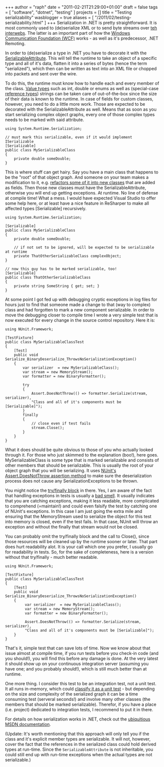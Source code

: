 +++
author = "raph"
date = "2011-02-21T21:29:00+01:00"
draft = false
tags = [ "software", "dotnet", "testing" ]
projects = []
title = "Testing serializability"
wasblogger = true
aliases = [ "/2011/02/testing-serializability.html" ]
+++
Serialization in .NET is pretty straightforward. It is most commonly used to (de)serialize XML or to send byte streams over [teh interwebs](http://www.urbandictionary.com/define.php?term=interwebs). The latter is an important part of how the [Windows Communication Foundation (WCF)](http://msdn.microsoft.com/en-us/netframework/aa663324) works - as well as it's predecessor, .NET Remoting.

In order to (de)serialize a type in .NET you have to decorate it with the [SerializableAttribute](http://msdn.microsoft.com/en-us/library/system.serializableattribute.aspx). This will tell the runtime to take an object of a specific type and all of it's data, flatten it into a series of bytes (hence the term "serialized"), which then can be written as text into an XML file or chopped into packets and sent over the wire.

To do this, the runtime must know how to handle each and every member of the class. [Value types](http://msdn.microsoft.com/en-us/library/s1ax56ch.aspx) such as int, double or enums as well as (special-case [reference types](http://msdn.microsoft.com/en-us/library/490f96s2.aspx)) strings can be taken care of out-of-the-box since the size of their data is known to the runtime. In case of fields for custom classes, however, you need to do a little more work. Those are expected to be decorated with the SerializableAttribute as well. Means that as soon as you start serializing complex object graphs, every one of those complex types needs to be marked with said attribute.

    using System.Runtime.Serialization;

    // must mark this serializable, even if it would implement ISerializable
    [Serializable]
    public class MySerializableClass
    {
        private double someDouble;
    }

This is where stuff can get hairy. Say you have a main class that happens to be the "root" of that object graph. And someone on your team makes a modification to it, e.g. [refactors some of it into new classes](http://www.refactoring.com/catalog/replaceDataValueWithObject.html) that are added as fields. Then those new classes must have the SerializableAttribute, otherwise you will end up getting exceptions. At runtime. No line of defense at compile time! What a mess. I would have expected Visual Studio to offer some help here, or at least have a nice feature in ReSharper to make all affected types [Serializable] recursively.

    using System.Runtime.Serialization;

    [Serializable]
    public class MySerializableClass
    {
        private double someDouble;
         
        // if not set to be ignored, will be expected to be serializable at runtime
        private ThatOtherSerializableClass complexObject;
    }
    
    // now this guy has to be marked serializable, too!
    [Serializable]
    public class ThatOtherSerializableClass
    {
        private string SomeString { get; set; }
    }

At some point I got fed up with debugging cryptic exceptions in log files for hours just to find that someone made a change to that (way to complex) class and had forgotten to mark a new component serializable. In order to move the debugging closer to compile time I wrote a very simple test that is now executed for every change in the source control repository. Here it is:

    using NUnit.Framework;
    
    [TestFixture]
    public class MySerializableClassTest
    {
        [Test]
        public void Serialize_BinaryDeserialize_ThrowsNoSerializationException()
        {
            var serializer  = new MySerializableClass();
            var stream = new MemoryStream();
            var formatter = new BinaryFormatter();
     
            try
            {
                Assert.DoesNotThrow(() => formatter.Serialize(stream, serializer),
                "Class and all of it's components must be [Serializable]");
            }
            finally
            {
                // close even if test fails
                stream.Close();
            }
        }
    }

What it does should be quite obvious to those of you who actually looked through it. For those who just skimmed to the explanation (boo!), here goes. MySerializableClass is some type that is marked serializable and consists of other members that should be serializable. This is usually the root of your object graph that you will be serializing. It uses [NUnit's Assert.DoesNotThrow assertion method](http://www.nunit.org/index.php?p=exceptionAsserts&r=2.5.9) to make sure the deserialization process does not cause any SerializationExceptions to be thrown.

You might notice the [try/finally block](http://msdn.microsoft.com/en-us/library/zwc8s4fz%28v=vs.80%29.aspx) in there. Yes, I am aware of the fact that handling exceptions in tests is usually a [bad smell](http://en.wikipedia.org/wiki/Code_smell). It usually indicates that you are catching exceptions, making it less readable, more complicated to comprehend (=maintain!) and could even falsify the test by catching one of NUnit's exceptions. In this case I am just going the extra mile and ensuring that the MemoryStream used to serialize the object for this test into memory is closed, even if the test fails. In that case, NUnit will throw an exception and without the finally that stream would not be closed. 

You can probably omit the try/finally block and the call to Close(), since those resources will be cleaned up by the runtime sooner or later. That part does hurt readability alot. It is your call which one you prefer, I usually go for readability in tests. So, for the sake of completeness, here is a version without that try/finally - much better readable.

    using NUnit.Framework;
    
    [TestFixture]
    public class MySerializableClassTest
    {
        [Test]
        public void Serialize_BinaryDeserialize_ThrowsNoSerializationException()
        {
             var serializer  = new MySerializableClass();
             var stream = new MemoryStream();
             var formatter = new BinaryFormatter();
     
             Assert.DoesNotThrow(() => formatter.Serialize(stream, serializer),
             "Class and all of it's components must be [Serializable]");
        }
    }

That's it, simple test that can save lots of time. Now we know about that issue almost at compile time, if you run tests before you check-in code (and you should!), you will find this before any damage is done. At the very latest it should show up on your continuous integration server (assuming you have one; and you probably should!), which is still much better than at runtime.

One more thing. I consider this test to be an integration test, not a unit test. It all runs in-memory, which could [classify it as a unit test](http://www.osherove.com/blog/2009/9/28/unit-test-definition-20.html) - but depending on the size and complexity of the serialized graph it can be a time consuming test (serveral seconds!) and involve many other classes (the members that should be marked serializable). Therefor, if you have a place (i.e. project) dedicated to integration tests, I recommend to put it in there.

For details on how serialization works in .NET, check out the [ubiquitious MSDN documentation](http://msdn.microsoft.com/en-us/library/system.runtime.serialization.aspx).

(Update: It's worth mentioning that this approach will only tell you if the class and it's explicit member types are serializable. It will not, however, cover the fact that the references in the serialized class could hold derived types at run-time. Since the `SerializableAttribute` is not inheritable, you could still end up with run-time exceptions when the actual types are not serializable.)
